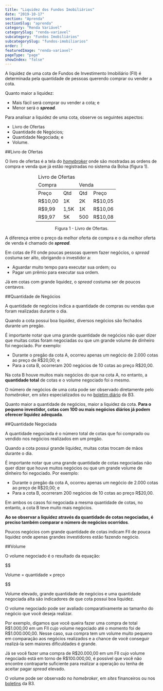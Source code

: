```yaml
---
title: "Liquidez dos Fundos Imobiliários"
date: "2019-10-17"
section: "Aprenda"
sectionSlug: "aprenda"
category: "Renda Variável"
categorySlug: "renda-variavel"
subcategory: "Fundos Imobiliários"
subcategorySlug: "fundos-imobiliarios"
order: 7
featuredImage: "renda-variavel"
pageType: "page"
showIndex: "false"
---
```



A liquidez de uma cota de Fundos de Investimento Imobiliário (FII) é determinada pela quantidade de pessoas querendo comprar ou vender a cota.

Quanto maior a liquidez:

- Mais fácil será comprar ou vender a cota; e
- Menor será o ***spread***.

Para analisar a liquidez de uma cota, observe os seguintes aspectos:

- Livro de Ofertas
- Quantidade de Negócios;
- Quantidade Negociada; e
- Volume.

##Livro de Ofertas

O livro de ofertas é a tela do [*homebroker*](/renda-variavel/homebroker) onde são mostradas as ordens de compra e venda que já estão registradas no sistema da Bolsa (figura 1).

<table class="regularTable responsiveTable" id="figura1" style="max-width:60%;margin:auto">
<thead>
<tr>
<td colspan="4" >Livro de Ofertas</td>
</tr>
<tr>
<td colspan="2" >Compra</td>
<td colspan="2" >Venda</td>
</tr>
</thead>
<tbody >
<tr>
<td>Preço</td>
<td >Qtd</td>
<td >Qtd</td>
<td >Preço</td>

</tr>
<tr>
<td >R$10,00</td>
<td >1K</td>
<td >2K</td>
<td >R$10,05</td>

</tr>
<tr>
<td >R$9,99</td>
<td >1,5K</td>
<td >1K</td>
<td >R$10,06</td>

</tr>
<tr>
<td >R$9,97</td>
<td >5K</td>
<td >500</td>
<td >R$10,08</td>

</tr>
</tbody>
</table>

<p class="legenda" style="text-align:center;">Figura 1 - Livro de Ofertas.</p>

A diferença entre o preço da melhor oferta de compra e o da melhor oferta de venda é chamado de ***spread***.

Em cotas de FII onde poucas pessoas querem fazer negócios, o *spread* costuma ser alto, obrigando o investidor a:

- Aguardar muito tempo para executar sua ordem; ou
- Pagar um prêmio para executar sua ordem.

Já em cotas com grande liquidez, o *spread* costuma ser de poucos centavos.

##Quantidade de Negócios

A quantidade de negócios indica a quantidade de compras ou vendas que foram realizadas durante o dia.

Quando a cota possui boa liquidez, diversos negócios são fechados durante um pregão.

É importante notar que uma grande quantidade de negócios não quer dizer que muitas cotas foram negociadas ou que um grande volume de dinheiro foi negociado. Por exemplo:

- Durante o pregão da cota A, ocorreu apenas um negócio de 2.000 cotas ao preço de R\$20,00; e 
- Para a cota B, ocorreram 200 negócios de 10 cotas ao preço R\$20,00.

Na cota B houve muitos mais negócios do que na cota A, no entanto, a **quantidade total** de cotas e o volume negociado foi o mesmo.

O número de negócios de uma cota pode ser observado diretamente pelo *homebroker*, em *sites* especializados ou no [boletim diário](http://www.b3.com.br/pt_br/market-data-e-indices/servicos-de-dados/market-data/consultas/boletim-diario/boletim-diario-do-mercado/) da B3.

Quanto maior a quantidade de negócios, maior a liquidez da cota. **Para o pequeno investidor, cotas com 100 ou mais negócios diários já podem oferecer liquidez adequada**.


##Quantidade Negociada

A quantidade negociada é o número total de cotas que foi comprado ou vendido nos negócios realizados em um pregão.

Quando a cota possui grande liquidez, muitas cotas trocam de mãos durante o dia.

É importante notar que uma grande quantidade de cotas negociadas não quer dizer que houve muitos negócios ou que um grande volume de dinheiro foi negociado. Por exemplo:

- Durante o pregão da cota A, ocorreu apenas um negócio de 2.000 cotas ao preço de R\$20,00; e 
- Para a cota B, ocorreram 200 negócios de 10 cotas ao preço R\$20,00.

Em ambos os casos foi negociada a mesma quantidade de cotas, no entanto, a cota B teve muito mais negócios.

**Ao se observar a liquidez através da quantidade de cotas negociadas, é preciso também comparar o número de negócios ocorridos**.

Poucos negócios com grande quantidade de cotas indicam FII de pouca liquidez onde apenas grandes investidores estão fazendo negócio.

##Volume

O volume negociado é o resultado da equação:

$$

Volume = quantidade × preço

$$

Volume elevado, grande quantidade de negócios e uma quantidade negociada alta são indicadores de que cota possui boa liquidez.

O volume negociado pode ser avaliado comparativamente ao tamanho do negócio que você deseja realizar.

Por exemplo, digamos que você queira fazer uma compra de total R\$1.000,00 em um FII cujo volume negociado até o momento foi de R\$1.000.000,00. Nesse caso, sua compra tem um volume muito pequeno em comparação aos negócios realizados e a chance de você conseguir realizá-la sem maiores dificuldades é grande.

Já se você fazer uma compra de R\$20.000,00 em um FII cujo volume negociado está em torno de R\$100.000,00, é possível que você não encontre contraparte suficiente para realizar a operação ou tenha de aceitar pagar *spread* elevado.

O volume pode ser observado no *homebroker*, em *sites* financeiros ou nos [boletins](http://www.b3.com.br/pt_br/market-data-e-indices/servicos-de-dados/market-data/consultas/boletim-diario/boletim-diario-do-mercado/) da B3.